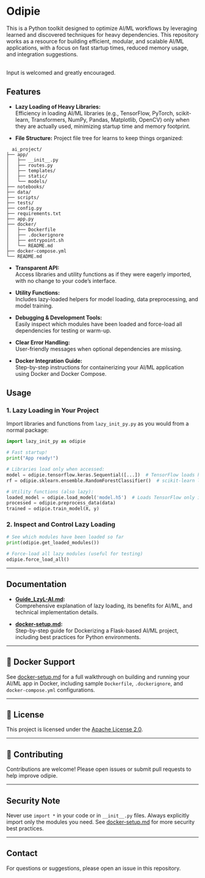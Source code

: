 # Odipie

This is a Python toolkit designed to optimize AI/ML workflows by leveraging learned and discovered techniques for heavy dependencies. This repository works as a resource for building efficient, modular, and scalable AI/ML applications, with a focus on fast startup times, reduced memory usage, and integration suggestions.

<br>Input is welcomed and greatly encouraged.


## Features

- **Lazy Loading of Heavy Libraries:**  
  Efficiency in loading AI/ML libraries (e.g., TensorFlow, PyTorch, scikit-learn, Transformers, NumPy, Pandas, Matplotlib, OpenCV) only when they are actually used, minimizing startup time and memory footprint.

- **File Structure:**
  Project file tree for learns to keep things organized:
```  
  ai_project/
├── app/
│   ├── __init__.py
│   ├── routes.py
│   ├── templates/
│   ├── static/
│   └── models/
├── notebooks/
├── data/
├── scripts/
├── tests/
├── config.py
├── requirements.txt
├── app.py
├── docker/
│   ├── Dockerfile
│   ├── .dockerignore
│   ├── entrypoint.sh
│   └── README.md
├── docker-compose.yml
└── README.md
```
- **Transparent API:**  
  Access libraries and utility functions as if they were eagerly imported, with no change to your code’s interface.

- **Utility Functions:**  
  Includes lazy-loaded helpers for model loading, data preprocessing, and model training.

- **Debugging & Development Tools:**  
  Easily inspect which modules have been loaded and force-load all dependencies for testing or warm-up.

- **Clear Error Handling:**  
  User-friendly messages when optional dependencies are missing.

- **Docker Integration Guide:**  
  Step-by-step instructions for containerizing your AI/ML application using Docker and Docker Compose.


## Usage

### 1. Lazy Loading in Your Project

Import libraries and functions from `lazy_init_py.py` as you would from a normal package:

```python
import lazy_init_py as odipie

# Fast startup!
print("App ready!")

# Libraries load only when accessed:
model = odipie.tensorflow.keras.Sequential([...])  # TensorFlow loads here
rf = odipie.sklearn.ensemble.RandomForestClassifier()  # scikit-learn loads here

# Utility functions (also lazy):
loaded_model = odipie.load_model('model.h5')  # Loads TensorFlow only if needed
processed = odipie.preprocess_data(data)
trained = odipie.train_model(X, y)
```

### 2. Inspect and Control Lazy Loading

```python
# See which modules have been loaded so far
print(odipie.get_loaded_modules())

# Force-load all lazy modules (useful for testing)
odipie.force_load_all()
```

---

## Documentation

- **[Guide_LzyL-AI.md](Guide_LzyL-AI.md):**  
  Comprehensive explanation of lazy loading, its benefits for AI/ML, and technical implementation details.

- **[docker-setup.md](docker-setup.md):**  
  Step-by-step guide for Dockerizing a Flask-based AI/ML project, including best practices for Python environments.

---

## 🐳 Docker Support

See [docker-setup.md](docker-setup.md) for a full walkthrough on building and running your AI/ML app in Docker, including sample `Dockerfile`, `.dockerignore`, and `docker-compose.yml` configurations.

---

## 📄 License

This project is licensed under the [Apache License 2.0](LICENSE).

---

## 🤝 Contributing

Contributions are welcome! Please open issues or submit pull requests to help improve odipie.

---

## Security Note

Never use `import *` in your code or in `__init__.py` files. Always explicitly import only the modules you need. See [docker-setup.md](docker-setup.md) for more security best practices.

---

## Contact

For questions or suggestions, please open an issue in this repository.